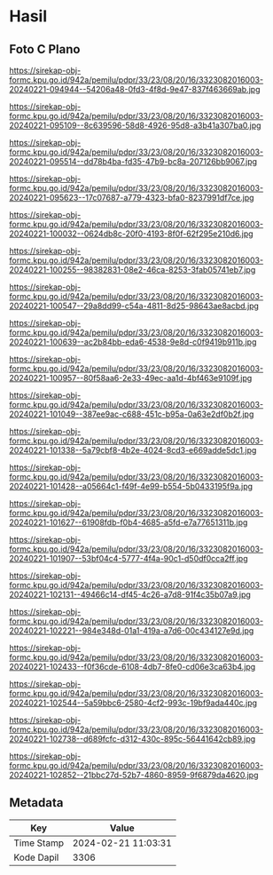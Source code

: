 # Hasil

## Foto C Plano

https://sirekap-obj-formc.kpu.go.id/942a/pemilu/pdpr/33/23/08/20/16/3323082016003-20240221-094944--54206a48-0fd3-4f8d-9e47-837f463669ab.jpg

https://sirekap-obj-formc.kpu.go.id/942a/pemilu/pdpr/33/23/08/20/16/3323082016003-20240221-095109--8c639596-58d8-4926-95d8-a3b41a307ba0.jpg

https://sirekap-obj-formc.kpu.go.id/942a/pemilu/pdpr/33/23/08/20/16/3323082016003-20240221-095514--dd78b4ba-fd35-47b9-bc8a-207126bb9067.jpg

https://sirekap-obj-formc.kpu.go.id/942a/pemilu/pdpr/33/23/08/20/16/3323082016003-20240221-095623--17c07687-a779-4323-bfa0-8237991df7ce.jpg

https://sirekap-obj-formc.kpu.go.id/942a/pemilu/pdpr/33/23/08/20/16/3323082016003-20240221-100032--0624db8c-20f0-4193-8f0f-62f295e210d6.jpg

https://sirekap-obj-formc.kpu.go.id/942a/pemilu/pdpr/33/23/08/20/16/3323082016003-20240221-100255--98382831-08e2-46ca-8253-3fab05741eb7.jpg

https://sirekap-obj-formc.kpu.go.id/942a/pemilu/pdpr/33/23/08/20/16/3323082016003-20240221-100547--29a8dd99-c54a-4811-8d25-98643ae8acbd.jpg

https://sirekap-obj-formc.kpu.go.id/942a/pemilu/pdpr/33/23/08/20/16/3323082016003-20240221-100639--ac2b84bb-eda6-4538-9e8d-c0f9419b911b.jpg

https://sirekap-obj-formc.kpu.go.id/942a/pemilu/pdpr/33/23/08/20/16/3323082016003-20240221-100957--80f58aa6-2e33-49ec-aa1d-4bf463e9109f.jpg

https://sirekap-obj-formc.kpu.go.id/942a/pemilu/pdpr/33/23/08/20/16/3323082016003-20240221-101049--387ee9ac-c688-451c-b95a-0a63e2df0b2f.jpg

https://sirekap-obj-formc.kpu.go.id/942a/pemilu/pdpr/33/23/08/20/16/3323082016003-20240221-101338--5a79cbf8-4b2e-4024-8cd3-e669adde5dc1.jpg

https://sirekap-obj-formc.kpu.go.id/942a/pemilu/pdpr/33/23/08/20/16/3323082016003-20240221-101428--a05664c1-f49f-4e99-b554-5b0433195f9a.jpg

https://sirekap-obj-formc.kpu.go.id/942a/pemilu/pdpr/33/23/08/20/16/3323082016003-20240221-101627--61908fdb-f0b4-4685-a5fd-e7a77651311b.jpg

https://sirekap-obj-formc.kpu.go.id/942a/pemilu/pdpr/33/23/08/20/16/3323082016003-20240221-101907--53bf04c4-5777-4f4a-90c1-d50df0cca2ff.jpg

https://sirekap-obj-formc.kpu.go.id/942a/pemilu/pdpr/33/23/08/20/16/3323082016003-20240221-102131--49466c14-df45-4c26-a7d8-91f4c35b07a9.jpg

https://sirekap-obj-formc.kpu.go.id/942a/pemilu/pdpr/33/23/08/20/16/3323082016003-20240221-102221--984e348d-01a1-419a-a7d6-00c434127e9d.jpg

https://sirekap-obj-formc.kpu.go.id/942a/pemilu/pdpr/33/23/08/20/16/3323082016003-20240221-102433--f0f36cde-6108-4db7-8fe0-cd06e3ca63b4.jpg

https://sirekap-obj-formc.kpu.go.id/942a/pemilu/pdpr/33/23/08/20/16/3323082016003-20240221-102544--5a59bbc6-2580-4cf2-993c-19bf9ada440c.jpg

https://sirekap-obj-formc.kpu.go.id/942a/pemilu/pdpr/33/23/08/20/16/3323082016003-20240221-102738--d689fcfc-d312-430c-895c-56441642cb89.jpg

https://sirekap-obj-formc.kpu.go.id/942a/pemilu/pdpr/33/23/08/20/16/3323082016003-20240221-102852--21bbc27d-52b7-4860-8959-9f6879da4620.jpg


## Metadata

| Key        | Value               |
| ---------- | ------------------- |
| Time Stamp | 2024-02-21 11:03:31 |
| Kode Dapil | 3306                |



